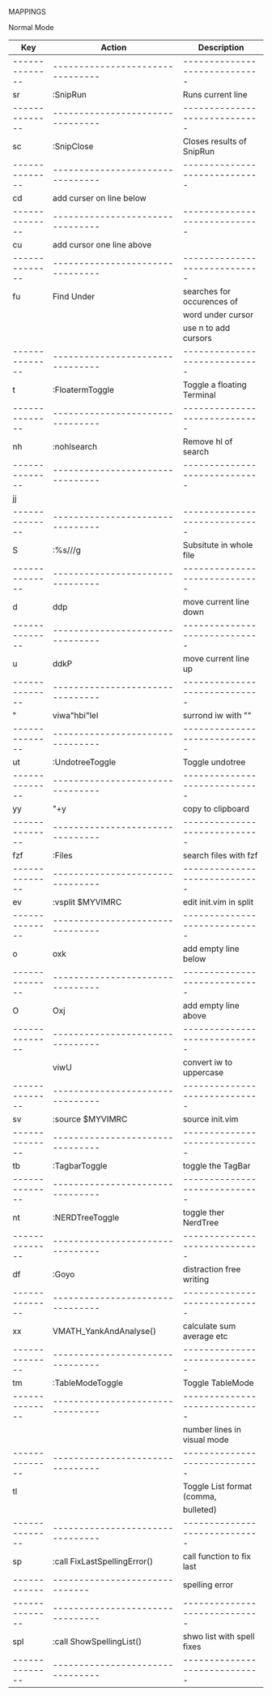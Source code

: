 MAPPINGS

Normal Mode

| Key          | Action                         | Description                 |
|--------------|--------------------------------|-----------------------------|
|--------------|--------------------------------|-----------------------------|
| <leader>sr   | :SnipRun                       | Runs current line           |
|--------------|--------------------------------|-----------------------------|
| <leader>sc   | :SnipClose                     | Closes results of SnipRun   |
|--------------|--------------------------------|-----------------------------|
| <leader>cd   | add curser on line below       |                             |
|--------------|--------------------------------|-----------------------------|
| <leader>cu   | add cursor one line above      |                             |
|--------------|--------------------------------|-----------------------------|
| <leader>fu   | Find Under                     | searches for occurences of  |
|              |                                | word under cursor           |
|              |                                | use n to add cursors        |
|--------------|--------------------------------|-----------------------------|
| <leader>t    | :FloatermToggle                | Toggle a floating Terminal  |
|--------------|--------------------------------|-----------------------------|
| nh           | :nohlsearch<CR>                | Remove hl of search         |
|--------------|--------------------------------|-----------------------------|
| jj           | <ESC>                          |                             |
|--------------|--------------------------------|-----------------------------|
| S            | :%s///g<LEFT><LEFT><LEFT>      | Subsitute in whole file     |
|--------------|--------------------------------|-----------------------------|
| <leader>d    | ddp                            | move current line down      |
|--------------|--------------------------------|-----------------------------|
| <leader>u    | ddkP                           | move current line up        |
|--------------|--------------------------------|-----------------------------|
| <leader>"    | viw<esc>a"<esc>hbi"<esc>lel    | surrond iw with ""          |
|--------------|--------------------------------|-----------------------------|
| <leader>ut   | :UndotreeToggle                | Toggle undotree             |
|--------------|--------------------------------|-----------------------------|
| <leader>yy   | "+y                            | copy to clipboard           |
|--------------|--------------------------------|-----------------------------|
| fzf          | :Files<CR>                     | search files with fzf       |
|--------------|--------------------------------|-----------------------------|
| <leader>ev   | :vsplit $MYVIMRC<cr>           | edit init.vim in split      |
|--------------|--------------------------------|-----------------------------|
| <leader>o    | o<ESC>xk                       | add empty line below        |
|--------------|--------------------------------|-----------------------------|
| <leader>O    | O<ESC>xj                       | add empty line above        |
|--------------|--------------------------------|-----------------------------|
| <c-u>        | viwU<ESC>                      | convert iw to uppercase     |
|--------------|--------------------------------|-----------------------------|
| <leader>sv   | :source $MYVIMRC               | source init.vim             |
|--------------|--------------------------------|-----------------------------|
| <leader>tb   | :TagbarToggle<CR>              | toggle the TagBar           |
|--------------|--------------------------------|-----------------------------|
| <leader>nt   | :NERDTreeToggle<CR>            | toggle ther NerdTree        |
|--------------|--------------------------------|-----------------------------|
| <leader>df   | :Goyo<CR>                      | distraction free writing    |
|--------------|--------------------------------|-----------------------------|
| xx           | VMATH_YankAndAnalyse()         | calculate sum average etc   |
|--------------|--------------------------------|-----------------------------|
| <leader>tm   | :TableModeToggle               | Toggle TableMode            |
|--------------|--------------------------------|-----------------------------|
| <S-TAB>      |                                | number lines in visual mode |
|--------------|--------------------------------|-----------------------------|
| <leader>tl   |                                | Toggle List format (comma,  |
|              |                                | bulleted)                   |
|--------------|--------------------------------|-----------------------------|
| <leader>sp   | :call FixLastSpellingError()   | call function to fix last   |
| ------------ | ------------------------------ | spelling error              |
|--------------|--------------------------------|-----------------------------|
| <leader>spl  | :call ShowSpellingList()       | shwo list with spell fixes  |
|--------------|--------------------------------|-----------------------------|

